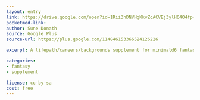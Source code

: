 ```yaml
---
layout: entry
link: https://drive.google.com/open?id=1Rii3hDNVHgKkvZcACVEj3ylH64O4fp-L
pocketmod-link:
author: Sune Donath
source: Google Plus
source-url: https://plus.google.com/114846153366524126226

excerpt: A lifepath/careers/backgrounds supplement for minimald6 fantasy games!

categories:
- fantasy
- supplement

license: cc-by-sa
cost: free
---
```

